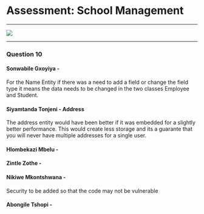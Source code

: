 # Assessment: School Management

---

![](uml/AssessmentUML_school_management.PNG)

---

### Question 10

#### Sonwabile Gxoyiya -

For the Name Entity if there was a need to add a field or change the field type it means the data needs to be changed in the two classes Employee and Student.


#### Siyamtanda Tonjeni - Address
The address entity would have been better if it was embedded for a slightly better performance. This would create less storage and its a guarante that you will never have multiple addresses for a single user. 


#### Hlombekazi Mbelu -


#### Zintle Zothe -


#### Nikiwe Mkontshwana -
 Security to be added so that the code may not be vulnerable


#### Abongile Tshopi -


